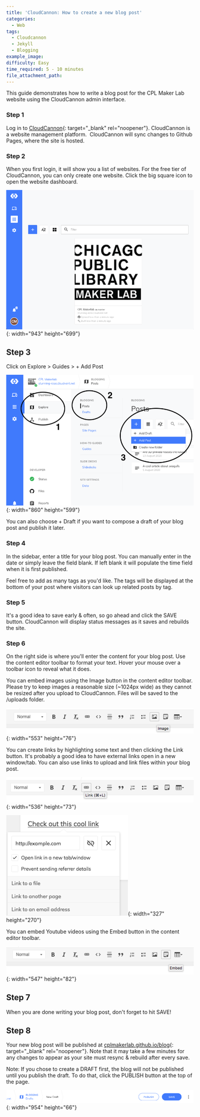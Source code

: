 ```yaml
---
title: 'CloudCannon: How to create a new blog post'
categories:
  - Web
tags:
  - Cloudcannon
  - Jekyll
  - Blogging
example_image:
difficulty: Easy
time_required: 5 - 10 minutes
file_attachment_path:
---
```


This guide demonstrates how to write a blog post for the CPL Maker Lab website using the CloudCannon admin interface.

### Step 1

Log in to [CloudCannon](cloudcannon.com/){: target="_blank" rel="noopener"}. CloudCannon is a website management platform.&nbsp; CloudCannon will sync changes to Github Pages, where the site is hosted.

### Step 2

When you first login, it will show you a list of websites. For the free tier of CloudCannon, you can only create one website. Click the big square icon to open the website dashboard.

![](/uploads/cloudcannon-how-to-create-a-new-blog-post/guides-cloudcannon-landing.png){: width="943" height="699"}

## Step 3

Click on Explore &gt; Guides &gt; + Add Post

![](/uploads/cloudcannon-how-to-create-a-new-blog-post/guides-add-blog-post.png){: width="860" height="599"}

You can also choose + Draft if you want to compose a draft of your blog post and publish it later.

### Step 4

In the sidebar, enter a title for your blog post. You can manually enter in the date or simply leave the field blank. If left blank it will populate the time field when it is first published.

Feel free to add as many tags as you'd like. The tags will be displayed at the bottom of your post where visitors can look up related posts by tag.

### Step 5

It's a good idea to save early & often, so go ahead and click the SAVE button. CloudCannon will display status messages as it saves and rebuilds the site.

### Step 6

On the right side is where you'll enter the content for your blog post. Use the content editor toolbar to format your text. Hover your mouse over a toolbar icon to reveal what it does.

You can embed images using the Image button in the content editor toolbar. Please try to keep images a reasonable size (~1024px wide) as they cannot be resized after you upload to CloudCannon. Files will be saved to the /uploads folder.

![](/uploads/cloudcannon-how-to-create-a-new-blog-post/guides-images.png){: width="553" height="76"}

You can create links by highlighting some text and then clicking the Link button. It's probably a good idea to have external links open in a new window/tab. You can also use links to upload and link files within your blog post.

![](/uploads/cloudcannon-how-to-create-a-new-blog-post/guides-link-icon.png){: width="536" height="73"}

![](/uploads/cloudcannon-how-to-create-a-new-blog-post/guides-link.png){: width="327" height="270"}

You can embed Youtube videos using the Embed button in the content editor toolbar.

![](/uploads/cloudcannon-how-to-create-a-new-blog-post/guides-embed.png){: width="547" height="82"}

## Step 7

When you are done writing your blog post, don't forget to hit SAVE\!

## Step 8

Your new blog post will be published at [cplmakerlab.github.io/blog](http://cplmakerlab.github.io/blog){: target="_blank" rel="noopener"}. Note that it may take a few minutes for any changes to appear as your site must resync & rebuild after every save.

Note: If you chose to create a DRAFT first, the blog will not be published until you publish the draft. To do that, click the PUBLISH button at the top of the page.

![](/uploads/cloudcannon-how-to-create-a-new-blog-post/guides-publish-draft.png){: width="954" height="66"}